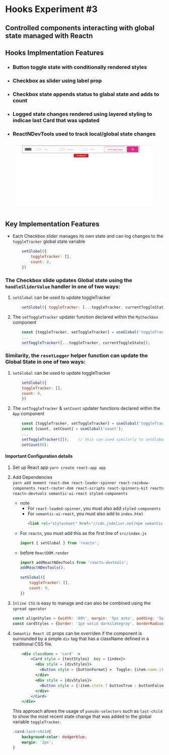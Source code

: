 # Hooks Experiment #3
## Controlled components interacting with global state managed with Reactn

## Hooks Implmentation Features
- ### Button toggle state with conditionally rendered styles
- ### Checkbox as slider using label prop 
- ### Checkbox state appends status to glabal state and adds to count
- ### Logged state changes rendered using layered styling to indicae last Card that was updated
- ### ReactNDevTools used to track local/global state changes

    <div> 
        <img style = 'margin: 10px' src = './app/src/content/hooks_exp_3.gif' alt = 'hooks demo GIF' width = 90% />
    </div>

## Key Implementation Features
- Each Checkbox slider manages its own state and can log changes to the `toggleTracker` global state variable  
    ~~~ js            
        setGlobal({
            toggleTracker: [],
            count: 0,
        })
    ~~~            


### The Checkbox slide updates Global state using the `handleSliderValue` handler in one of two ways:
1) `setGlobal` can be used to update toggleTracker
    ~~~js
        setGlobal({ toggleTracker: [...toggleTracker, currentToggleState]});
    ~~~
2) The `setToggleTracker` updater function declared within the `MyCheckbox` component
    ~~~ js
        const [toggleTracker, setToggleTracker] = useGlobal('toggleTracker');
        ...
        setToggleTracker([...toggleTracker, currentToggleState]);
    ~~~

### Similarily, the `resetLogger` helper function can update the Global State in one of two ways:
1) `setGlobal` can be used to update toggleTracker
    ~~~js
        setGlobal({
        toggleTracker: [],
        count: 0,
        })
    ~~~
2) The `setToggleTracker`  & `setCount` updater functions declared within the `App` component
    ~~~ js
        const [toggleTracker, setToggleTracker] = useGlobal('toggleTracker');
        const [count, setCount] = useGlobal('count');
        ...
        setToggleTracker([]);    // this can used similarly to setGlobal
        setCount(0);
    ~~~

#### Important Configuration details
1) Set up React app `yarn create react-app app`

2) Add Dependencies  
 `yarn add moment react-dom react-loader-spinner react-rainbow-components react-router-dom react-scripts react-spinners-kit reactn reactn-devtools semantic-ui-react styled-components`  

    - note  
        - For `react-loaded-spinner`, you must also add `styled-components`
        - For `semantic-ui-react`, you must also 
        add to `index.html`  
            ~~~ html 
            <link rel="stylesheet" href="//cdn.jsdelivr.net/npm semantic-ui@2.4.2/dist/semantic.min.css" />
            ~~~
    - For `reactn`, you must add this as the first line of `src/index.js`
        ~~~ js
        import { setGlobal } from 'reactn';
        ~~~
    - before `ReactDOM.render` 
        ~~~ js
        import addReactNDevTools from 'reactn-devtools';
        addReactNDevTools();
        ~~~
        ~~~ js
        setGlobal({
            toggleTracker: [],
            count: 0,
        })
        ~~~
3) `Inline CSS` is easy to manage and can also be combined using the `spread operator`
    ~~~ js
    const alignStyles = {width: '80%', margin: '5px auto', padding: '5px', display: 'flex', alignItems: 'center'}                    
    const cardStyles = {border: '1px solid darkslategray', borderRadius: '4px', color: 'dodgerblue', ...alignStyles}
    ~~~


4) `Semantic React UI` props can be overriden if the component is surrounded by a simple `div` tag that has a className defined in a traditional CSS file.
    ~~~ jsx
        <div className = 'card'  >
            <Card style = {testStyles}  key = {index}>
              <div style = {divStyles}>
                <Button style = {buttonFormat} >  Toggle: {item.name.itemProp} </Button>  
              </div>
              <div style = {divStyles}>
                <Button style = {!item.state ? buttonTrue : buttonFalse} >  State: {!item.state ? 'True' : 'False'} </Button>    
              </div>            
            </Card>
        </div>
    ~~~
    This approach allows the usage of `pseudo-selectors` such as `last-child` to show the most recent state change that was added to the global variable `toggleTracker`.
    ~~~ css
    .card:last-child{
        background-color: dodgerblue;
        margin: '2px'; 
    }
    ~~~


